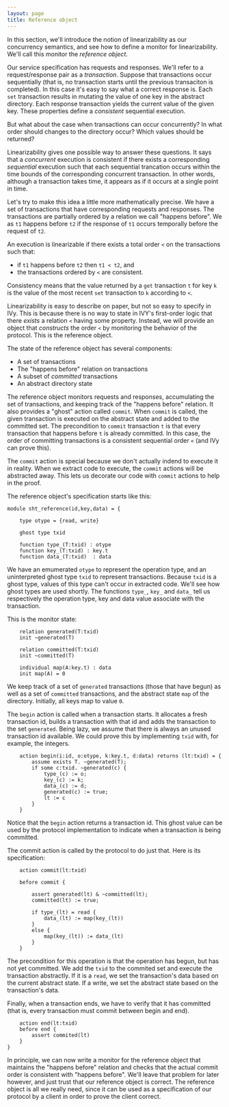 ```yaml
---
layout: page
title: Reference object
---
```


In this section, we'll introduce the notion of linearizability as our
concurrency semantics, and see how to define a monitor for
linearizability. We'll call this monitor the *reference object*.

Our service specification has requests and responses. We'll refer to a
request/response pair as a *transaction*. Suppose that transactions
occur sequentially (that is, no transaction starts until the previous
transaciton is completed).  In this case it's easy to say what a
correct response is.  Each `set` transaction results in mutating the
value of one key in the abstract directory. Each response transaction
yields the current value of the given key. These properties define a
*consistent* sequential execution.

But what about the case when transactions can occur concurrently?  In
what order should changes to the directory occur? Which values should
be returned?

Linearizability gives one possible way to answer these questions.  It
says that a *concurrent* execution is consistent if there exists a
corresponding *sequential* execution such that each sequential
trancation occurs within the time bounds of the corresponding
concurrent transaction. In other words, although a transaction takes
time, it appears as if it occurs at a single point in time.

Let's try to make this idea a little more mathematically precise. We
have a set of transactions that have corresponding requests and
responses. The transactions are partially ordered by a relation we
call "happens before". We as `t1` happens before `t2` if the response
of `t1` occurs temporally before the request of `t2`.

An execution is linearizable if there exists a total order `<` on the
transactions such that:

- if `t1` happens before `t2` then `t1 < t2`, and
- the transactions ordered by `<` are consistent.

Consistency means that the value returned by a `get` transaction `t` for
key `k` is the value of the most recent `set`
transaction to `k` according to `<`.

Linearizability is easy to describe on paper, but not so easy to
specify in IVy.  This is because there is no way to state in IVY's
first-order logic that there *exists* a relation `<` having some
property. Instead, we will provide an object that *constructs* the
order `<` by monitoring the behavior of the protocol. This is the
reference object.

The state of the reference object has several components:

- A set of transactions
- The "happens before" relation on transactions
- A subset of *committed* transactions
- An abstract directory state

The reference object monitors requests and responses, accumulating the
set of transactions, and keeping track of the "happens before"
relation. It also provides a "ghost" action called `commit`. When
`commit` is called, the given transaction is executed on the abstract
state and added to the committed set. The precondition to `commit`
transaction `t` is that every transaction that happens before `t` is
already committed. In this case, the order of committing transactions
is a consistent sequential order `<` (and IVy can prove this).

The `commit` action is special because we don't actually indend to
execute it in reality. When we extract code to execute, the `commit`
actions will be abstracted away. This lets us decorate our code with
`commit` actions to help in the proof.

The reference object's specification starts like this:

    module sht_reference(id,key,data) = {

        type otype = {read, write}

        ghost type txid

        function type_(T:txid) : otype
        function key_(T:txid) : key.t
        function data_(T:txid)  : data


We have an emumerated `otype` to represent the operation type, and an
uninterpreted ghost type `txid` to represent transactions. Because
`txid` is a ghost type, values of this type can't occur in extracted
code. We'll see how ghost types are used shortly.  The functions
`type_`, `key_` and `data_` tell us respectively the operation type, key
and data value associate with the transaction.

This is the monitor state:

        relation generated(T:txid)
        init ~generated(T)

        relation committed(T:txid)
        init ~committed(T)

        individual map(A:key.t) : data
        init map(A) = 0

We keep track of a set of `generated` transactions (those that have
begun) as well as a set of `committed` transactions, and the abstract state
`map` of the directory.  Initially, all keys map to value `0`.

The `begin` action is called when a transaction starts. It allocates a
fresh transaction id, builds a transaction with that id and adds the
transaction to the set `generated`. Being lazy, we assume that there
is always an unused transaction id available. We could prove this by
implementing `txid` with, for example, the integers.

        action begin(i:id, o:otype, k:key.t, d:data) returns (lt:txid) = {
            assume exists T. ~generated(T);
            if some c:txid. ~generated(c) {
                type_(c) := o;
                key_(c) := k;
                data_(c) := d;
                generated(c) := true;
                lt := c
            }
        }

Notice that the `begin` action returns a transaction id. This ghost
value can be used by the protocol implementation to indicate when a
transaction is being committed.

The commit action is called by the protocol to do just that. Here is its
specification:

        action commit(lt:txid)

        before commit {

            assert generated(lt) & ~committed(lt);
            committed(lt) := true;

            if type_(lt) = read {
                data_(lt) := map(key_(lt))
            }
            else {
                map(key_(lt)) := data_(lt)
            }                        
        }     

The precondition for this operation is that the operation has begun,
but has not yet committed. We add the `txid` to the commited set and
execute the transaction abstractly. If it is a `read`, we set the
transaction's data based on the current abstract state. If a write, we
set the abstract state based on the transaction's data.

Finally, when a transaction ends, we have to verify that it has
committed (that is, every transaction must commit between begin and
end).

        action end(lt:txid)
        before end {
            assert commited(lt)
        }        
    }

In principle, we can now write a monitor for the reference object that
maintains the "happens before" relation and checks that the actual
commit order is consistent with "happens before". We'll leave that
problem for later however, and just trust that our reference object is
correct. The reference object is all we really need, since it can be
used as a specification of our protocol by a client in order to prove
the client correct.



